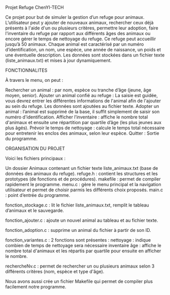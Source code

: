 Projet Refuge ChenYI-TECH

Ce projet pour but de simuler la gestion d’un refuge pour animaux. L’utilisateur peut y ajouter de nouveaux animaux, rechercher ceux déjà présents à l'aide d'un ou plusieurs critères, permettre leur adoption, faire l'inventaire du refuge par rapport aux différents âges des animaux ou encore gérer le temps de nettoyage du refuge.
Ce refuge peut accueillir jusqu’à 50 animaux. Chaque animal est caractérisé par un numéro d’identification, un nom, une espèce, une année de naissance, un poids et une éventuelle description. Les données sont stockées dans un fichier texte (liste_animaux.txt) et mises à jour dynamiquement.

FONCTIONNALITES 

À travers le menu, on peut :

Rechercher un animal : par nom, espèce ou tranche d’âge (jeune, âge moyen, senior).
Ajouter un animal confié au refuge : La saisie est guidée, vous devrez entrer les différentes informations de l'animal afin de l'ajouter au sein du refuge. Les données sont ajoutées au fichier texte.
Adopter un animal : l’animal est supprimé de la base, il suffit simplement de saisir son numéro d'identification.
Afficher l’inventaire : affiche le nombre total d'animaux et ensuite une répartition par quartile d’âge (les plus jeunes aux plus âgés).
Prévoir le temps de nettoyage : calcule le temps total nécessaire pour entretenir les enclos des animaux, selon leur espèce.
Quitter : Sortie du programme.

ORGANISATION DU PROJET

Voici les fichiers principaux :

Un dossier Animaux contenant un fichier texte liste_animaux.txt (base de données des animaux du refuge).
refuge.h : contient les structures et les prototypes (de fonctions et de procédures).
makefile : permet de compiler rapidement le programme.
menu.c : gère le menu principal et la navigation utilisateur et permet de choisir parmis les différents choix proposés.
main.c : point d’entrée du programme.

fonction_stockage.c : lit le fichier liste_animaux.txt, remplit le tableau d’animaux et le sauvegarde.

fonction_ajouter.c : ajoute un nouvel animal au tableau et au fichier texte.

fonction_adoption.c : supprime un animal du fichier à partir de son ID.

fonction_variantes.c : 2 fonctions sont présentes : nettoyage : indique combien de temps de nettoyage sera nécessaire
                                                    inventaire âge : affiche le nombre total d'animaux et les répartis par quartile pour ensuite en afficher le nombre.

rechercheNv.c : permet de rechercher un ou plusieurs animaux selon 3 différents critères (nom, espèce et type d'âge).

Nous avons aussi crée un fichier Makefile qui permet de compiler plus facilement notre programme.


